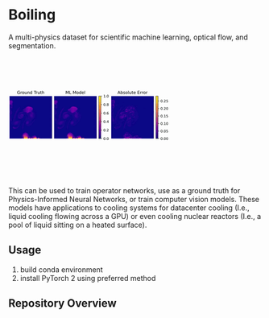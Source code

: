 # Boiling

A multi-physics dataset for scientific machine learning, optical flow, and segmentation.

![SubCooled Temperature](video/subcooled.gif)

This can be used to train operator networks, use as a ground truth for Physics-Informed Neural Networks, or train computer vision models.
These models have applications to cooling systems for datacenter cooling (I.e., liquid cooling flowing across a GPU) or even cooling nuclear reactors (I.e., a pool of liquid sitting on a heated surface).

## Usage

1. build conda environment
2. install PyTorch 2 using preferred method

## Repository Overview
